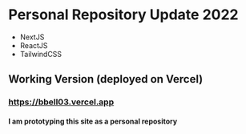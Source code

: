 

# Personal Repository Update 2022
- NextJS
- ReactJS
- TailwindCSS

## Working Version (deployed on Vercel)
### https://bbell03.vercel.app

#### I am prototyping this site as a personal repository
